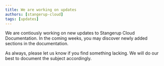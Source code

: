 ```yaml
---
title: We are working on updates
authors: [stangerup-cloud]
tags: [updates]
---
```


We are contiously working on new updates to Stangerup Cloud Documentation. In the coming weeks, you may discover newly added sections in the documentation.

<!-- truncate -->

As always, please let us know if you find something lacking. We will do our best to document the subject accordingly.
